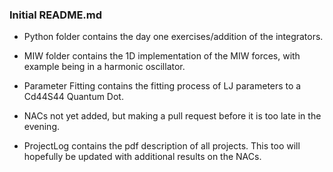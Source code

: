 
### Initial README.md 

- Python folder contains the day one exercises/addition of the integrators.

- MIW folder contains the 1D implementation of the MIW forces, with example being in a harmonic oscillator.

- Parameter Fitting contains the fitting process of LJ parameters to a Cd44S44 Quantum Dot.

- NACs not yet added, but making a pull request before it is too late in the evening.

- ProjectLog contains the pdf description of all projects. This too will hopefully be updated with additional results on the NACs.


